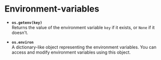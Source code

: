 # Environment-variables

- **`os.getenv(key)`**  
		Returns the value of the environment variable `key` if it exists, or `None` if it doesn't.
		
- **`os.environ`**  
		A dictionary-like object representing the environment variables. You can access and modify environment variables using this object.
